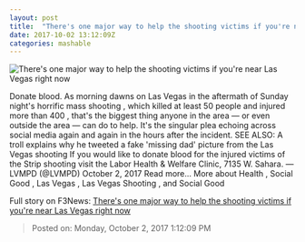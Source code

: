 ```yaml
---
layout: post
title:  "There's one major way to help the shooting victims if you're near Las Vegas right now"
date: 2017-10-02 13:12:09Z
categories: mashable
---
```


![There's one major way to help the shooting victims if you're near Las Vegas right now](https://i.amz.mshcdn.com/y6G8AKTWJn6A67C3eLz9hkiLgnM=/1200x630/2017%2F10%2F02%2Fd8%2Fadb29448297045b1ac83d74b457dad24.5db11.jpg)

Donate blood. As morning dawns on Las Vegas in the aftermath of Sunday night's horrific mass shooting , which killed at least 50 people and injured more than 400 , that's the biggest thing anyone in the area — or even outside the area — can do to help. It's the singular plea echoing across social media again and again in the hours after the incident. SEE ALSO: A troll explains why he tweeted a fake 'missing dad' picture from the Las Vegas shooting If you would like to donate blood for the injured victims of the Strip shooting visit the Labor Health & Welfare Clinic, 7135 W. Sahara. — LVMPD (@LVMPD) October 2, 2017 Read more... More about Health , Social Good , Las Vegas , Las Vegas Shooting , and Social Good


Full story on F3News: [There's one major way to help the shooting victims if you're near Las Vegas right now](http://www.f3nws.com/n/MkGkzG)

> Posted on: Monday, October 2, 2017 1:12:09 PM
